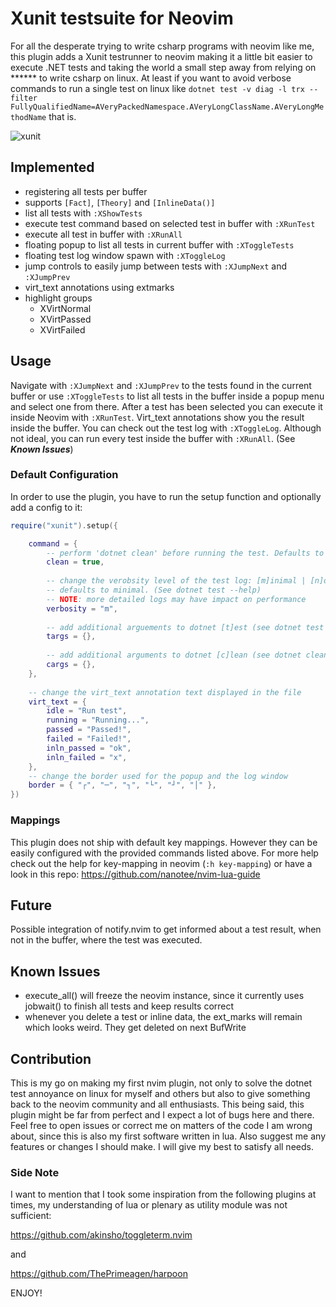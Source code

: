 # Xunit testsuite for Neovim
For all the desperate trying to write csharp programs with neovim like me, this plugin adds 
a Xunit testrunner to neovim making it a little bit easier to execute .NET tests and taking the world 
a small step away from relying on \*\*\*\*\*\* to write csharp on linux. At least if you want to avoid 
verbose commands to run a single test on linux like 
`dotnet test -v diag -l trx --filter FullyQualifiedName=AVeryPackedNamespace.AVeryLongClassName.AVeryLongMethodName`
that is.

![xunit](https://user-images.githubusercontent.com/77517314/191606904-a1e0b895-5d0a-46f8-ac95-3420472c3f99.gif)

## Implemented
+ registering all tests per buffer
+ supports `[Fact]`, `[Theory]` and  `[InlineData()]`
+ list all tests with `:XShowTests`
+ execute test command based on selected test in buffer with `:XRunTest`
+ execute all test in buffer with `:XRunAll`
+ floating popup to list all tests in current buffer with `:XToggleTests`
+ floating test log window spawn with `:XToggleLog`
+ jump controls to easily jump between tests with `:XJumpNext` and `:XJumpPrev`
+ virt_text annotations using extmarks
+ highlight groups
  + XVirtNormal
  + XVirtPassed
  + XVirtFailed

## Usage
Navigate with `:XJumpNext` and `:XJumpPrev` to the tests found in the current buffer or use `:XToggleTests` to list all tests
in the buffer inside a popup menu and select one from there.
After a test has been selected you can execute it inside Neovim with `:XRunTest`. Virt_text annotations show you the result inside 
the buffer. You can check out the test log with `:XToggleLog`. 
Although not ideal, you can run every test inside the buffer with `:XRunAll`. (See ___Known Issues___) 

### Default Configuration
In order to use the plugin, you have to run the setup function and optionally add a config to it:
```lua
require("xunit").setup({

	command = {
		-- perform 'dotnet clean' before running the test. Defaults to true
		clean = true,
		
        -- change the verobsity level of the test log: [m]inimal | [n]ormal | [d]etailed | [diag]nostic
		-- defaults to minimal. (See dotnet test --help)
		-- NOTE: more detailed logs may have impact on performance
		verbosity = "m",
		
        -- add additional arguements to dotnet [t]est (see dotnet test --help for all options)
		targs = {},
		
        -- add additional arguments to dotnet [c]lean (see dotnet clean --help for all options)
		cargs = {},
	},
	
    -- change the virt_text annotation text displayed in the file
	virt_text = {
		idle = "Run test",
		running = "Running...",
		passed = "Passed!",
		failed = "Failed!",
		inln_passed = "ok",
		inln_failed = "x",
	},
    -- change the border used for the popup and the log window	
    border = { "┌", "─", "┐", "└", "┘", "│" },
})
```

### Mappings
This plugin does not ship with default key mappings. However they can be easily configured with the provided commands
listed above. For more help check out the help for key-mapping in neovim (`:h key-mapping`) or have a look in this repo:
https://github.com/nanotee/nvim-lua-guide

## Future
Possible integration of notify.nvim to get informed about a test result, when not in the buffer, where the test was executed.

## Known Issues
+ execute_all() will freeze the neovim instance, since it currently uses jobwait() to finish all tests and keep results correct 
+ whenever you delete a test or inline data, the ext_marks will remain which looks weird. They get deleted on next BufWrite

## Contribution
This is my go on making my first nvim plugin, not only to solve the dotnet test annoyance on linux for myself and others
but also to give something back to the neovim community and all enthusiasts.
This being said, this plugin might be far from perfect and I expect a lot of bugs here and there. 
Feel free to open issues or correct me on matters of the code I am wrong about, since this is also my first software written in lua.
Also suggest me any features or changes I should make. I will give my best to satisfy all needs.

### Side Note
I want to mention that I took some inspiration from the following plugins at times, my understanding of lua
or plenary as utility module was not sufficient:

https://github.com/akinsho/toggleterm.nvim

and 

https://github.com/ThePrimeagen/harpoon

ENJOY!
